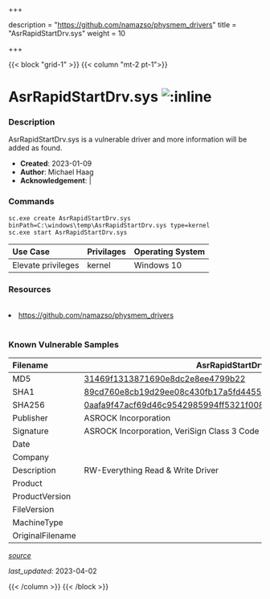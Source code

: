 +++

description = "https://github.com/namazso/physmem_drivers"
title = "AsrRapidStartDrv.sys"
weight = 10

+++


{{< block "grid-1" >}}
{{< column "mt-2 pt-1">}}


# AsrRapidStartDrv.sys ![:inline](/images/twitter_verified.png) 


### Description

AsrRapidStartDrv.sys is a vulnerable driver and more information will be added as found.

- **Created**: 2023-01-09
- **Author**: Michael Haag
- **Acknowledgement**:  | [](https://twitter.com/)

### Commands

```
sc.exe create AsrRapidStartDrv.sys binPath=C:\windows\temp\AsrRapidStartDrv.sys type=kernel
sc.exe start AsrRapidStartDrv.sys
```

| Use Case | Privilages | Operating System | 
|:---- | ---- | ---- |
| Elevate privileges | kernel | Windows 10 |

### Resources
<br>
<li><a href=" https://github.com/namazso/physmem_drivers"> https://github.com/namazso/physmem_drivers</a></li>
<br>

### Known Vulnerable Samples

| Filename | AsrRapidStartDrv.sys |
|:---- | ---- | 
| MD5 | <a href="https://www.virustotal.com/gui/file/31469f1313871690e8dc2e8ee4799b22">31469f1313871690e8dc2e8ee4799b22</a> |
| SHA1 | <a href="https://www.virustotal.com/gui/file/89cd760e8cb19d29ee08c430fb17a5fd4455c741">89cd760e8cb19d29ee08c430fb17a5fd4455c741</a> |
| SHA256 | <a href="https://www.virustotal.com/gui/file/0aafa9f47acf69d46c9542985994ff5321f00842a28df2396d4a3076776a83cb">0aafa9f47acf69d46c9542985994ff5321f00842a28df2396d4a3076776a83cb</a> |
| Publisher | ASROCK Incorporation |
| Signature | ASROCK Incorporation, VeriSign Class 3 Code Signing 2010 CA, VeriSign   |
| Date |  |
| Company |  |
| Description | RW-Everything Read &amp; Write Driver |
| Product |  |
| ProductVersion |  |
| FileVersion |  |
| MachineType |  |
| OriginalFilename |  |



[*source*](https://github.com/magicsword-io/LOLDrivers/tree/main/yaml/asrrapidstartdrv.sys.yml)

*last_updated:* 2023-04-02








{{< /column >}}
{{< /block >}}
